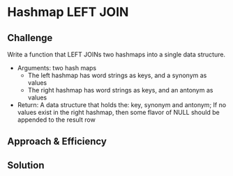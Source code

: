 # Hashmap LEFT JOIN
<!-- Short summary or background information -->

## Challenge
Write a function that LEFT JOINs two hashmaps into a single data structure.

- Arguments: two hash maps
  - The left hashmap has word strings as keys, and a synonym as values
  - The right hashmap has word strings as keys, and an antonym as values
- Return: A data structure that holds the: key, synonym and antonym; If no values exist in the right hashmap, then some flavor of NULL should be appended to the result row

## Approach & Efficiency

<!-- What approach did you take? Why? What is the Big O space/time for this approach? -->

## Solution

<!-- Embedded whiteboard image -->